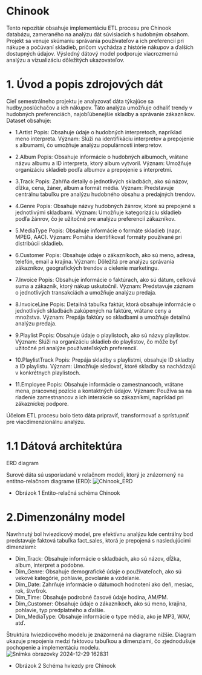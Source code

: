 # Chinook
Tento repozitár obsahuje implementáciu ETL procesu pre Chinook databázu, zameraného na analýzu dát súvisiacich s hudobným obsahom. Projekt sa venuje skúmaniu správania používateľov a ich preferencií pri nákupe a počúvaní skladieb, pričom vychádza z histórie nákupov a ďalších dostupných údajov. Výsledný dátový model podporuje viacrozmernú analýzu a vizualizáciu dôležitých ukazovateľov.
# 1. Úvod a popis zdrojových dát
Cieľ semestrálneho projektu je analyzovať dáta týkajúce sa hudby,poslúchačov a ích nákupov. Táto analýza umožňuje odhaliť trendy v hudobných preferenciách, najobľúbenejšie skladby a správanie zákazníkov.
Dataset obsahuje:

- 1.Artist
Popis: Obsahuje údaje o hudobných interpretoch, napríklad meno interpreta.
Význam: Slúži na identifikáciu interpretov a prepojenie s albumami, čo umožňuje analýzu populárnosti interpretov.

- 2.Album
Popis: Obsahuje informácie o hudobných albumoch, vrátane názvu albumu a ID interpreta, ktorý album vytvoril.
Význam: Umožňuje organizáciu skladieb podľa albumov a prepojenie s interpretmi.

- 3.Track
Popis: Zahŕňa detaily o jednotlivých skladbách, ako sú názov, dĺžka, cena, žáner, album a formát média.
Význam: Predstavuje centrálnu tabuľku pre analýzu hudobného obsahu a predajných trendov.

- 4.Genre
Popis: Obsahuje názvy hudobných žánrov, ktoré sú prepojené s jednotlivými skladbami.
Význam: Umožňuje kategorizáciu skladieb podľa žánrov, čo je užitočné pre analýzu preferencií zákazníkov.

- 5.MediaType
Popis: Obsahuje informácie o formáte skladieb (napr. MPEG, AAC).
Význam: Pomáha identifikovať formáty používané pri distribúcii skladieb.

- 6.Customer
Popis: Obsahuje údaje o zákazníkoch, ako sú meno, adresa, telefón, email a krajina.
Význam: Dôležitá pre analýzu správania zákazníkov, geografických trendov a cielenie marketingu.

- 7.Invoice
Popis: Obsahuje informácie o faktúrach, ako sú dátum, celková suma a zákazník, ktorý nákup uskutočnil.
Význam: Predstavuje záznam o jednotlivých transakciách a umožňuje analýzu predaja.

- 8.InvoiceLine
Popis: Detailná tabuľka faktúr, ktorá obsahuje informácie o jednotlivých skladbách zakúpených na faktúre, vrátane ceny a množstva.
Význam: Prepája faktúry so skladbami a umožňuje detailnú analýzu predaja.

- 9.Playlist
Popis: Obsahuje údaje o playlistoch, ako sú názvy playlistov.
Význam: Slúži na organizáciu skladieb do playlistov, čo môže byť užitočné pri analýze používateľských preferencií.

- 10.PlaylistTrack
Popis: Prepája skladby s playlistmi, obsahuje ID skladby a ID playlistu.
Význam: Umožňuje sledovať, ktoré skladby sa nachádzajú v konkrétnych playlistoch.

- 11.Employee
Popis: Obsahuje informácie o zamestnancoch, vrátane mena, pracovnej pozície a kontaktných údajov.
Význam: Používa sa na riadenie zamestnancov a ich interakcie so zákazníkmi, napríklad pri zákazníckej podpore.

Účelom ETL procesu bolo tieto dáta pripraviť, transformovať a sprístupniť pre viacdimenzionálnu analýzu.

# 1.1 Dátová architektúra
ERD diagram

Surové dáta sú usporiadané v relačnom modeli, ktorý je znázornený na entitno-relačnom diagrame (ERD):
![Chinook_ERD](https://github.com/user-attachments/assets/de87b1ff-3ea9-4710-92c1-8a377dc0a4be)
+ Obrázok 1 Entito-relačná schéma Chinook
# 2.Dimenzonálny model
Navrhnutý bol hviezdicový model, pre efektívnu analýzu kde centrálny bod predstavuje faktová tabuľka fact_sales, ktorá je prepojená s nasledujúcimi dimenziami:

- Dim_Track: Obsahuje informácie o skladbách, ako sú názov, dĺžka, album, interpret a podobne.
- Dim_Genre: Obsahuje demografické údaje o používateľoch, ako sú vekové kategórie, pohlavie, povolanie a vzdelanie.
- Dim_Date: Zahrňuje informácie o dátumoch hodnotení ako deň, mesiac, rok, štvrťrok.
- Dim_Time: Obsahuje podrobné časové údaje hodina, AM/PM.
- Dim_Customer: Obsahuje údaje o zákazníkoch, ako sú meno, krajina, pohlavie, typ predplatného a ďalšie.
- Dim_MediaType: Obsahuje informácie o type média, ako je MP3, WAV, atď.
  
Štruktúra hviezdicového modelu je znázornená na diagrame nižšie. Diagram ukazuje prepojenia medzi faktovou tabuľkou a dimenziami, čo zjednodušuje pochopenie a implementáciu modelu.
![Snímka obrazovky 2024-12-29 162831](https://github.com/user-attachments/assets/ecc86996-22e9-4636-b43b-ff19dc5bca01)
+ Obrázok 2 Schéma hviezdy pre Chinook

